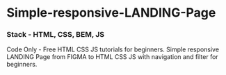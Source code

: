 # Simple-responsive-LANDING-Page
### Stack - HTML, CSS, BEM, JS
Code Only - Free HTML CSS JS tutorials for beginners. Simple responsive LANDING Page from FIGMA to HTML CSS JS with navigation and filter for beginners. 
